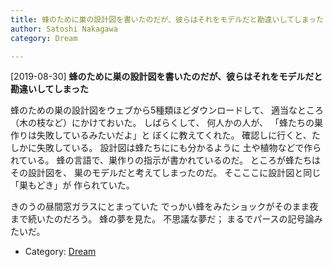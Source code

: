 ```yaml
---
title: 蜂のために巣の設計図を書いたのだが、彼らはそれをモデルだと勘違いしてしまった
author: Satoshi Nakagawa
category: Dream

---
```


[2019-08-30] **蜂のために巣の設計図を書いたのだが、彼らはそれをモデルだと勘違いしてしまった** 

 蜂のための巣の設計図をウェブから5種類ほどダウンロードして、
適当なところ（木の枝など）にかけておいた。
しばらくして、
何人かの人が、
「蜂たちの巣作りは失敗しているみたいだよ」と
ぼくに教えてくれた。
確認しに行くと、たしかに失敗している。
設計図は蜂たちににも分かるように
土や植物などで作られている。
蜂の言語で、巣作りの指示が書かれているのだ。
ところが蜂たちはその設計図を、
巣のモデルだと考えてしまったのだ。
そこここに設計図と同じ「巣もどき」が
作られていた。

 きのうの昼間窓ガラスにとまっていた
でっかい蜂をみたショックがそのまま夜まで続いたのだろう。
蜂の夢を見た。
不思議な夢だ；
まるでパースの記号論みたいだ。

- Category: [Dream](https://merapano.github.io/categories.html#Dream)

